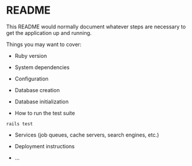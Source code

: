 # README

This README would normally document whatever steps are necessary to get the
application up and running.

Things you may want to cover:

* Ruby version

* System dependencies

* Configuration

* Database creation

* Database initialization

* How to run the test suite

```
rails test
```

* Services (job queues, cache servers, search engines, etc.)

* Deployment instructions

* ...

